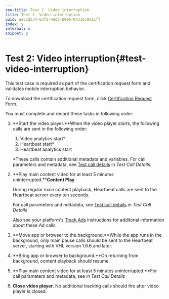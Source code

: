 ```yaml
---
seo-title: Test 2  Video interruption
title: Test 2  Video interruption
uuid: eeccd534-63fd-4dd3-b096-0431bc9a11ff
index: y
internal: n
snippet: y
---
```


# Test 2: Video interruption{#test-video-interruption}

This test case is required as part of the certification request form and validates mobile interruption behavior.

To download the certification request form, click [Certification Request Form](cert_req_form_nielsen.docx).

You must complete and record these tasks in following order:

1. **Start the video player.**When the video player starts, the following calls are sent in the following order:

    1. Video analytics start&#42; 
    1. Heartbeat start&#42; 
    1. Heartbeat analytics start

   &#42;These calls contain additional metadata and variables. For call parameters and metadata, see [Test call details](../../sdk-implement/validation/test-call-details.md) in *Test Call Details*.

1. **Play main content video for at least 5 minutes uninterrupted.****Content Play**

   During regular main content playback, Heartbeat calls are sent to the Heartbeat server every ten seconds.

   For call parameters and metadata, see [Test call details](../../sdk-implement/validation/test-call-details.md) in *Test Call Details*

   Also see your platform's [Track Ads](../../sdk-implement/track-ads/track-ads-overview.md) instructions for additonal information about these Ad calls.

1. **Move app or browser to the background.**While the app runs in the background, only main:pause calls should be sent to the Heartbeat server, starting with VHL version 1.6.6 and later. 

1. **Bring app or browser to background.**On returning from background, content playback should resume. 

1. **Play main content video for at least 5 minutes uninterrupted.**For call parameters and metadata, see [](../../sdk-implement/validation/test-call-details.md) in *Test Call Details*

1. **Close video player.** No additional tracking calls should fire after video player is closed.

